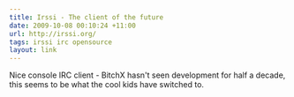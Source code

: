 ```yaml
---
title: Irssi - The client of the future
date: 2009-10-08 00:10:24 +11:00
url: http://irssi.org/
tags: irssi irc opensource
layout: link
---
```

Nice console IRC client - BitchX hasn't seen development for half a decade, this seems to be what the cool kids have switched to.
